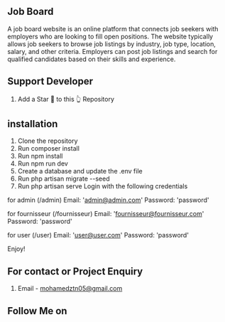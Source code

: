 ## Job Board
A job board website is an online platform that connects job seekers with employers who are looking to fill open positions. The website typically allows job seekers to browse job listings by industry, job type, location, salary, and other criteria. Employers can post job listings and search for qualified candidates based on their skills and experience.

## Support Developer
1. Add a Star 🌟  to this 👆 Repository


## installation
1. Clone the repository
2. Run composer install
3. Run npm install
4. Run npm run dev
5. Create a database and update the .env file
6. Run php artisan migrate --seed
7. Run php artisan serve
Login with the following credentials

for admin (/admin)
Email: 'admin@admin.com'
Password: 'password'

for fournisseur (/fournisseur)
Email: 'fournisseur@fournisseur.com'
Password: 'password'

for user (/user)
Email: 'user@user.com'
Password: 'password'

Enjoy!




## For contact or Project Enquiry
1. Email - mohamedztn05@gmail.com


## Follow Me on

